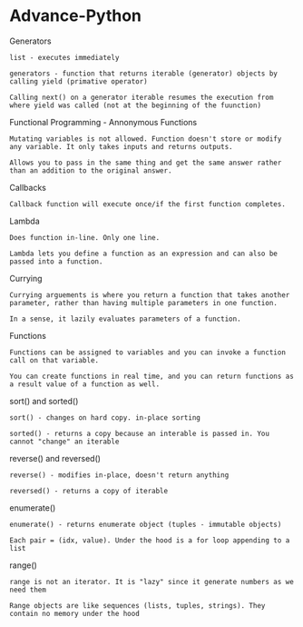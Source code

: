 # Advance-Python

Generators

    list - executes immediately
  
    generators - function that returns iterable (generator) objects by calling yield (primative operator)
  
    Calling next() on a generator iterable resumes the execution from where yield was called (not at the beginning of the fuunction)

Functional Programming - Annonymous Functions

    Mutating variables is not allowed. Function doesn't store or modify any variable. It only takes inputs and returns outputs.

    Allows you to pass in the same thing and get the same answer rather than an addition to the original answer.

Callbacks

    Callback function will execute once/if the first function completes.

Lambda

    Does function in-line. Only one line.
    
    Lambda lets you define a function as an expression and can also be passed into a function.
    
Currying

    Currying arguements is where you return a function that takes another parameter, rather than having multiple parameters in one function.
    
    In a sense, it lazily evaluates parameters of a function.
    

Functions

    Functions can be assigned to variables and you can invoke a function call on that variable.
    
    You can create functions in real time, and you can return functions as a result value of a function as well.

sort() and sorted()

    sort() - changes on hard copy. in-place sorting
    
    sorted() - returns a copy because an interable is passed in. You cannot "change" an iterable
    
reverse() and reversed()

    reverse() - modifies in-place, doesn't return anything
    
    reversed() - returns a copy of iterable
    
enumerate()

    enumerate() - returns enumerate object (tuples - immutable objects)
    
    Each pair = (idx, value). Under the hood is a for loop appending to a list
    
range()

    range is not an iterator. It is "lazy" since it generate numbers as we need them
    
    Range objects are like sequences (lists, tuples, strings). They contain no memory under the hood
